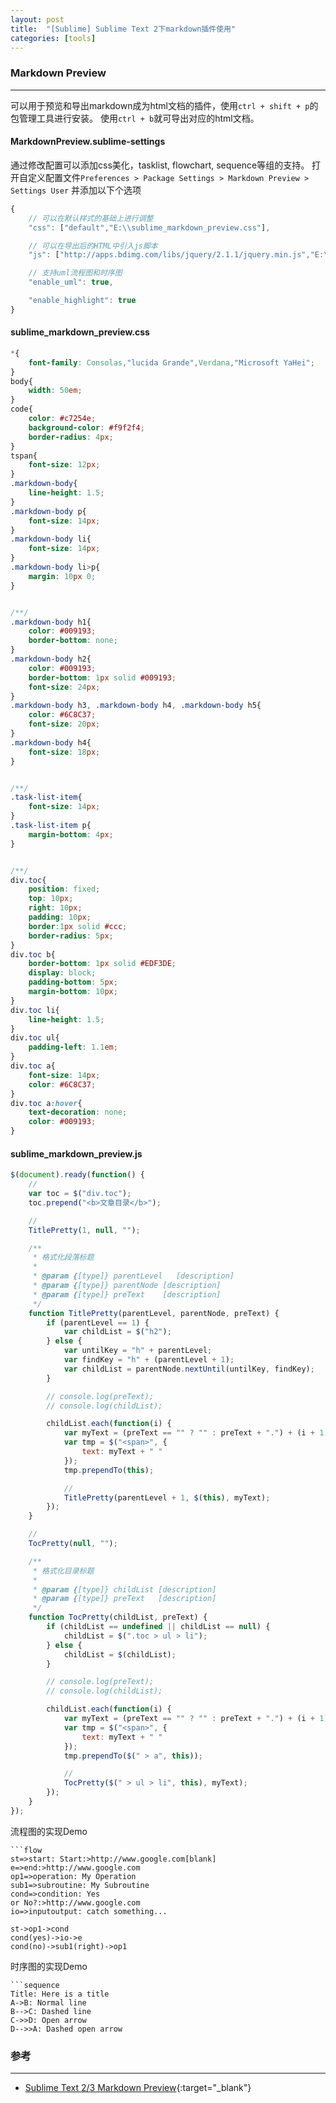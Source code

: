 ```yaml
---
layout: post
title:  "[Sublime] Sublime Text 2下markdown插件使用"
categories: [tools]
---
```


### Markdown Preview
---------------------

可以用于预览和导出markdown成为html文档的插件，使用`ctrl + shift + p`的包管理工具进行安装。
使用`ctrl + b`就可导出对应的html文档。


#### MarkdownPreview.sublime-settings

通过修改配置可以添加css美化，tasklist, flowchart, sequence等组的支持。
打开自定义配置文件`Preferences > Package Settings > Markdown Preview > Settings User`
并添加以下个选项

```js
{
	// 可以在默认样式的基础上进行调整
	"css": ["default","E:\\sublime_markdown_preview.css"],

	// 可以在导出后的HTML中引入js脚本
	"js": ["http://apps.bdimg.com/libs/jquery/2.1.1/jquery.min.js","E:\\sublime_markdown_preview.js"],

	// 支持uml流程图和时序图
	"enable_uml": true,

	"enable_highlight": true
}
```


#### sublime_markdown_preview.css

```css
*{
	font-family: Consolas,"lucida Grande",Verdana,"Microsoft YaHei";
}
body{
	width: 50em;
}
code{
	color: #c7254e;
	background-color: #f9f2f4;
	border-radius: 4px;
}
tspan{
	font-size: 12px;
}
.markdown-body{
	line-height: 1.5;
}
.markdown-body p{
	font-size: 14px;
}
.markdown-body li{
	font-size: 14px;
}
.markdown-body li>p{
	margin: 10px 0;
}


/**/
.markdown-body h1{
	color: #009193;
	border-bottom: none;
}
.markdown-body h2{
	color: #009193;
	border-bottom: 1px solid #009193;
	font-size: 24px;
}
.markdown-body h3, .markdown-body h4, .markdown-body h5{
	color: #6C8C37;
	font-size: 20px;
}
.markdown-body h4{
	font-size: 18px;
}


/**/
.task-list-item{
	font-size: 14px;
}
.task-list-item p{
	margin-bottom: 4px;
}


/**/
div.toc{
	position: fixed;
	top: 10px;
	right: 10px;
	padding: 10px;
	border:1px solid #ccc;
	border-radius: 5px;
}
div.toc b{
	border-bottom: 1px solid #EDF3DE;
	display: block;
	padding-bottom: 5px;
	margin-bottom: 10px;
}
div.toc li{
	line-height: 1.5;
}
div.toc ul{
	padding-left: 1.1em;
}
div.toc a{
	font-size: 14px;
	color: #6C8C37;
}
div.toc a:hover{
	text-decoration: none;
	color: #009193;
}
```


#### sublime_markdown_preview.js

```js
$(document).ready(function() {
	// 
	var toc = $("div.toc");
	toc.prepend("<b>文章目录</b>");

	// 
	TitlePretty(1, null, "");

	/**
	 * 格式化段落标题
	 * 
	 * @param {[type]} parentLevel   [description]
	 * @param {[type]} parentNode [description]
	 * @param {[type]} preText    [description]
	 */
	function TitlePretty(parentLevel, parentNode, preText) {
		if (parentLevel == 1) {
			var childList = $("h2");
		} else {
			var untilKey = "h" + parentLevel;
			var findKey = "h" + (parentLevel + 1);
			var childList = parentNode.nextUntil(untilKey, findKey);
		}

		// console.log(preText);
		// console.log(childList);

		childList.each(function(i) {
			var myText = (preText == "" ? "" : preText + ".") + (i + 1);
			var tmp = $("<span>", {
				text: myText + " "
			});
			tmp.prependTo(this);

			//
			TitlePretty(parentLevel + 1, $(this), myText);
		});
	}

	// 
	TocPretty(null, "");

	/**
	 * 格式化目录标题
	 * 
	 * @param {[type]} childList [description]
	 * @param {[type]} preText   [description]
	 */
	function TocPretty(childList, preText) {
		if (childList == undefined || childList == null) {
			childList = $(".toc > ul > li");
		} else {
			childList = $(childList);
		}

		// console.log(preText);
		// console.log(childList);

		childList.each(function(i) {
			var myText = (preText == "" ? "" : preText + ".") + (i + 1);
			var tmp = $("<span>", {
				text: myText + " "
			});
			tmp.prependTo($(" > a", this));

			//
			TocPretty($(" > ul > li", this), myText);
		});
	}
});
```


流程图的实现Demo

```
```flow
st=>start: Start:>http://www.google.com[blank]
e=>end:>http://www.google.com
op1=>operation: My Operation
sub1=>subroutine: My Subroutine
cond=>condition: Yes
or No?:>http://www.google.com
io=>inputoutput: catch something...

st->op1->cond
cond(yes)->io->e
cond(no)->sub1(right)->op1
```

时序图的实现Demo

```
```sequence
Title: Here is a title
A->B: Normal line
B-->C: Dashed line
C->>D: Open arrow
D-->>A: Dashed open arrow
```

### 参考
-----------------------------
* [Sublime Text 2/3 Markdown Preview](https://github.com/revolunet/sublimetext-markdown-preview){:target="_blank"}
